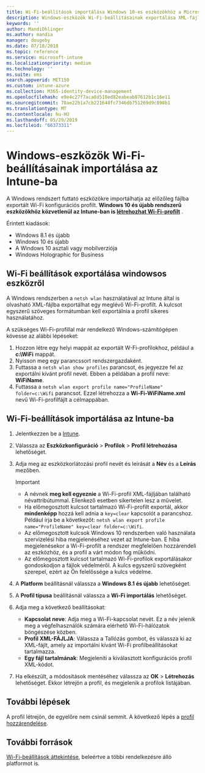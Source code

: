 ```yaml
---
title: Wi-Fi-beállítások importálása Windows 10-es eszközökhöz a Microsoft Intune-ban – Azure | Microsoft Docs
description: Windows-eszközök Wi-Fi-beállításainak exportálása XML-fájlba a netsh wlan használatával. Ezután a fájl Intune-ba történő importálásával létrehozhat egy Wi-Fi-profilt a Windows 8.1, Windows 10 és Windows Holographic for Business rendszerű eszközökhöz.
keywords: ''
author: MandiOhlinger
ms.author: mandia
manager: dougeby
ms.date: 07/18/2018
ms.topic: reference
ms.service: microsoft-intune
ms.localizationpriority: medium
ms.technology: ''
ms.suite: ems
search.appverid: MET150
ms.custom: intune-azure
ms.collection: M365-identity-device-management
ms.openlocfilehash: e9e4c27f7aca8d510ed82eabeab87612b1c16e11
ms.sourcegitcommit: 78ae22b1a7cb221648fc7346db751269d9c898b1
ms.translationtype: MT
ms.contentlocale: hu-HU
ms.lasthandoff: 05/29/2019
ms.locfileid: "66373311"
---
```

# <a name="import-wi-fi-settings-for-windows-devices-in-intune"></a>Windows-eszközök Wi-Fi-beállításainak importálása az Intune-ba

A Windows rendszert futtató eszközökre importálhatja az előzőleg fájlba exportált Wi-Fi konfigurációs profilt. **Windows 10 és újabb rendszerű eszközökhöz közvetlenül az Intune-ban is [létrehozhat Wi-Fi-profilt](wi-fi-settings-windows.md)** .

Érintett kiadások:  
- Windows 8.1 és újabb
- Windows 10 és újabb
- A Windows 10 asztali vagy mobilverziója
- Windows Holographic for Business

## <a name="export-wi-fi-settings-from-a-windows-device"></a>Wi-Fi beállítások exportálása windowsos eszközről

A Windows rendszerben a `netsh wlan` használatával az Intune által is olvasható XML-fájlba exportálhat egy meglévő Wi-Fi-profilt. A kulcsot egyszerű szöveges formátumban kell exportálnia a profil sikeres használatához.

A szükséges Wi-Fi-profillal már rendelkező Windows-számítógépen kövesse az alábbi lépéseket:

1. Hozzon létre egy helyi mappát az exportált W-Fi-profilokhoz, például a **c:\WiFi** mappát.
2. Nyisson meg egy parancssort rendszergazdaként.
3. Futtassa a `netsh wlan show profiles` parancsot, és jegyezze fel az exportálni kívánt profil nevét. Ebben a példában a profil neve: **WiFiName**.
4. Futtassa a `netsh wlan export profile name="ProfileName" folder=c:\Wifi` parancsot. Ezzel létrehozza a **Wi-Fi-WiFiName.xml** nevű Wi-Fi-profilfájlt a célmappában.

## <a name="import-the-wi-fi-settings-into-intune"></a>Wi-Fi-beállítások importálása az Intune-ba

1. Jelentkezzen be a [Intune](https://go.microsoft.com/fwlink/?linkid=2090973).
2. Válassza az **Eszközkonfiguráció** > **Profilok** > **Profil létrehozása** lehetőséget.
3. Adja meg az eszközkorlátozási profil nevét és leírását a **Név** és a **Leírás** mezőben.

    > [!IMPORTANT]
    > - A névnek **meg kell egyeznie** a Wi-Fi-profil XML-fájljában található névattribútummal. Ellenkező esetben sikertelen lesz a művelet.
    > - Ha előmegosztott kulcsot tartalmazó Wi-Fi-profilt exportál, akkor **mindenképp** hozzá kell adnia a `key=clear` kapcsolót a parancshoz. Például írja be a következőt: `netsh wlan export profile name="ProfileName" key=clear folder=c:\Wifi`.
    > - Az előmegosztott kulcsok Windows 10 rendszerben való használata szervizelési hiba megjelenéséhez vezet az Intune-ban. E hiba megjelenésekor a Wi-Fi-profilt a rendszer megfelelően hozzárendeli az eszközhöz, és a profil a várt módon fog működni.
    > - Az előmegosztott kulcsot tartalmazó Wi-Fi-profilok exportálásakor gondoskodjon a fájlok védelméről. A kulcs egyszerű szövegként szerepel, ezért az Ön felelőssége a kulcs védelme.

4. A **Platform** beállításnál válassza a **Windows 8.1 és újabb** lehetőséget.
5. A **Profil típusa** beállításnál válassza a **Wi-Fi importálás** lehetőséget.
6. Adja meg a következő beállításokat:
    - **Kapcsolat neve**: Adja meg a Wi-Fi-kapcsolat nevét. Ez a név jelenik meg a végfelhasználók számára elérhető Wi-Fi-hálózatok böngészése közben.
    - **Profil XML-FÁJLJA**: Válassza a Tallózás gombot, és válassza ki az XML-fájlt, amely az importálni kívánt Wi-Fi profilbeállításokat tartalmazza.
    - **Egy fájl tartalmának**: Megjeleníti a kiválasztott konfigurációs profil XML-kódot.
7. Ha elkészült, a módosítások mentéséhez válassza az **OK** > **Létrehozás** lehetőséget. Ekkor létrejön a profil, és megjelenik a profilok listájában.

## <a name="next-steps"></a>További lépések

A profil létrejön, de egyelőre nem csinál semmit. A következő lépés a [profil hozzárendelése](device-profile-assign.md).

## <a name="more-resources"></a>További források

[Wi-Fi-beállítások áttekintése](wi-fi-settings-configure.md), beleértve a többi rendelkezésre álló platformot is.
